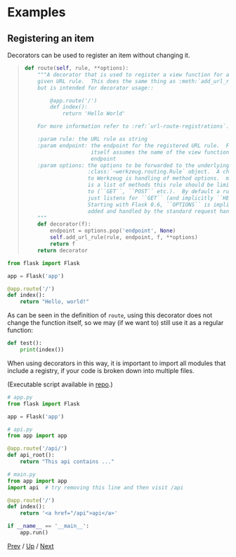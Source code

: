 # Examples

## Registering an item

Decorators can be used to register an item without changing it.

> ```python
> def route(self, rule, **options):
>     """A decorator that is used to register a view function for a
>     given URL rule.  This does the same thing as :meth:`add_url_rule`
>     but is intended for decorator usage::
>
>         @app.route('/')
>         def index():
>             return 'Hello World'
>
>     For more information refer to :ref:`url-route-registrations`.
>
>     :param rule: the URL rule as string
>     :param endpoint: the endpoint for the registered URL rule.  Flask
>                      itself assumes the name of the view function as
>                      endpoint
>     :param options: the options to be forwarded to the underlying
>                     :class:`~werkzeug.routing.Rule` object.  A change
>                     to Werkzeug is handling of method options.  methods
>                     is a list of methods this rule should be limited
>                     to (``GET``, ``POST`` etc.).  By default a rule
>                     just listens for ``GET`` (and implicitly ``HEAD``).
>                     Starting with Flask 0.6, ``OPTIONS`` is implicitly
>                     added and handled by the standard request handling.
>     """
>     def decorator(f):
>         endpoint = options.pop('endpoint', None)
>         self.add_url_rule(rule, endpoint, f, **options)
>         return f
>     return decorator
> ```

```python
from flask import Flask

app = Flask('app')

@app.route('/')
def index():
    return "Hello, world!"
```

As can be seen in the definition of `route`,
using this decorator does not change the function itself,
so we may (if we want to) still use it as a regular function:

```python
def test():
    print(index())
```

When using decorators in this way,
it is important to import all modules that include a registry,
if your code is broken down into multiple files.

(Executable script available in [repo](https://github.com/MichaelKim0407/python-decorators/tree/master/3-examples/2-register).)

```python
# app.py
from flask import Flask

app = Flask('app')
```

```python
# api.py
from app import app

@app.route('/api/')
def api_root():
    return "This api contains ..."
```

```python
# main.py
from app import app
import api  # try removing this line and then visit /api

@app.route('/')
def index():
    return '<a href="/api">api</a>'

if __name__ == '__main__':
    app.run()
```

[Prev](../1-annotate/README.md) /
[Up](../README.md) /
[Next](../3-wrap-logic/README.md)
